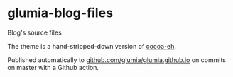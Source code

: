 # glumia-blog-files
Blog's source files

The theme is a hand-stripped-down version of
[cocoa-eh](https://github.com/mtn/cocoa-eh-hugo-theme).

Published automatically to [github.com/glumia/glumia.github.io](
https://github.com/glumia/glumia.github.io) on commits on master with a Github action.
